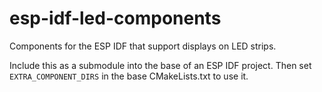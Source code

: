 # esp-idf-led-components
Components for the ESP IDF that support displays on LED strips.

Include this as a submodule into the base of an ESP IDF project.  Then set `EXTRA_COMPONENT_DIRS` in the base CMakeLists.txt to use it.

